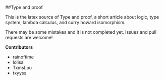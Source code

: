 

##Type and proof

This is the latex source of Type and proof, a short article about logic, type system, lambda calculus, and curry howard isomorphism.

There may be some mistakes and it is not completed yet. Issues and pull requests are welcome! 


**Contributors**

- rainoftime 
- lolisa
- TxmsLou 
- txyyss


